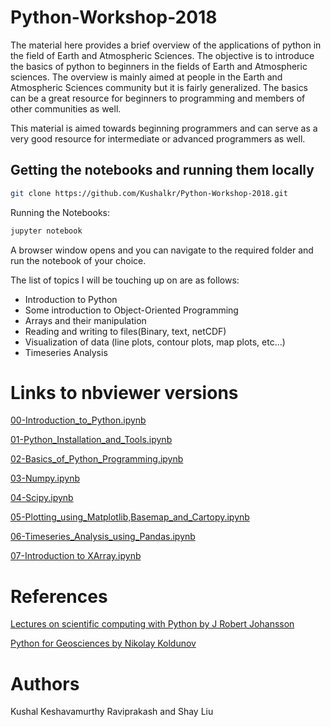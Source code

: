 # Python-Workshop-2018

The material here provides a brief overview of the applications of python in the field of Earth and Atmospheric
Sciences. The objective is to introduce the basics of python to beginners in
the fields of Earth and Atmospheric sciences. The overview is mainly aimed at
people in the Earth and Atmospheric Sciences community but it is fairly
generalized. The basics can be a great resource for beginners to programming and members of other communities as well.

This material is aimed towards beginning programmers and can serve as a very good resource for intermediate or advanced programmers as well.

## Getting the notebooks and running them locally
```bash
git clone https://github.com/Kushalkr/Python-Workshop-2018.git
```
Running the Notebooks:
```bash
jupyter notebook
```
A browser window opens and you can navigate to the required folder and run the notebook of your choice.

The list of topics I will be touching up on are as follows:

* Introduction to Python
* Some introduction to Object-Oriented Programming
* Arrays and their manipulation
* Reading and writing to files(Binary, text, netCDF)
* Visualization of data (line plots, contour plots, map plots, etc...)
* Timeseries Analysis

# Links to nbviewer versions
[00-Introduction_to_Python.ipynb](https://nbviewer.jupyter.org/github/Kushalkr/Python-Workshop-2018/blob/master/00-Introduction_to_Python.ipynb)

[01-Python_Installation_and_Tools.ipynb](https://nbviewer.jupyter.org/github/Kushalkr/Python-Workshop-2018/blob/master/01-Python_Installation_and_Tools.ipynb)

[02-Basics_of_Python_Programming.ipynb](https://nbviewer.jupyter.org/github/Kushalkr/Python-Workshop-2018/blob/master/02-Basics_of_Python_Programming.ipynb)

[03-Numpy.ipynb](https://nbviewer.jupyter.org/github/Kushalkr/Python-Workshop-2018/blob/master/03-Numpy.ipynb)

[04-Scipy.ipynb](https://nbviewer.jupyter.org/github/Kushalkr/Python-Workshop-2018/blob/master/04-Scipy.ipynb)

[05-Plotting_using_Matplotlib,Basemap_and_Cartopy.ipynb](https://nbviewer.jupyter.org/github/Kushalkr/Python-Workshop-2018/blob/master/05-Plotting_using_Matplotlib%2CBasemap_and_Cartopy.ipynb)

[06-Timeseries_Analysis_using_Pandas.ipynb](https://nbviewer.jupyter.org/github/Kushalkr/Python-Workshop-2018/blob/master/06-Timeseries_Analysis_using_Pandas.ipynb)

[07-Introduction to XArray.ipynb](https://nbviewer.jupyter.org/github/Kushalkr/Python-Workshop-2018/blob/master/Introduction%20to%20XArray.ipynb)

# References

[Lectures on scientific computing with Python by J Robert Johansson](http://jrjohansson.github.io/computing.html)

[Python for Geosciences by Nikolay Koldunov](https://github.com/koldunovn/python_for_geosciences)


# Authors

Kushal Keshavamurthy Raviprakash and Shay Liu
